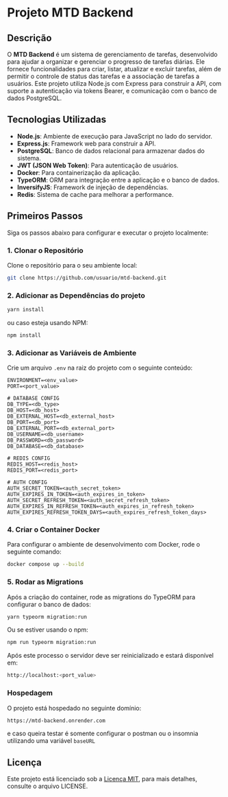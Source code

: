 # Projeto MTD Backend

## Descrição

O **MTD Backend** é um sistema de gerenciamento de tarefas, desenvolvido para ajudar a organizar e gerenciar o progresso de tarefas diárias. Ele fornece funcionalidades para criar, listar, atualizar e excluir tarefas, além de permitir o controle de status das tarefas e a associação de tarefas a usuários. Este projeto utiliza Node.js com Express para construir a API, com suporte a autenticação via tokens Bearer, e comunicação com o banco de dados PostgreSQL.

## Tecnologias Utilizadas

- **Node.js**: Ambiente de execução para JavaScript no lado do servidor.
- **Express.js**: Framework web para construir a API.
- **PostgreSQL**: Banco de dados relacional para armazenar dados do sistema.
- **JWT (JSON Web Token)**: Para autenticação de usuários.
- **Docker**: Para containerização da aplicação.
- **TypeORM**: ORM para integração entre a aplicação e o banco de dados.
- **InversifyJS**: Framework de injeção de dependências.
- **Redis**: Sistema de cache para melhorar a performance.

## Primeiros Passos

Siga os passos abaixo para configurar e executar o projeto localmente:

### 1. Clonar o Repositório

Clone o repositório para o seu ambiente local:

```bash
git clone https://github.com/usuario/mtd-backend.git
```

### 2. Adicionar as Dependências do projeto 

```bash
yarn install
```
ou caso esteja usando NPM:

```bash
npm install
```

### 3. Adicionar as Variáveis de Ambiente

Crie um arquivo `.env` na raiz do projeto com o seguinte conteúdo:

```env
ENVIRONMENT=<env_value>
PORT=<port_value>

# DATABASE CONFIG
DB_TYPE=<db_type>
DB_HOST=<db_host>
DB_EXTERNAL_HOST=<db_external_host>
DB_PORT=<db_port>
DB_EXTERNAL_PORT=<db_external_port>
DB_USERNAME=<db_username>
DB_PASSWORD=<db_password>
DB_DATABASE=<db_database>

# REDIS CONFIG
REDIS_HOST=<redis_host>
REDIS_PORT=<redis_port>

# AUTH CONFIG
AUTH_SECRET_TOKEN=<auth_secret_token>
AUTH_EXPIRES_IN_TOKEN=<auth_expires_in_token>
AUTH_SECRET_REFRESH_TOKEN=<auth_secret_refresh_token>
AUTH_EXPIRES_IN_REFRESH_TOKEN=<auth_expires_in_refresh_token>
AUTH_EXPIRES_REFRESH_TOKEN_DAYS=<auth_expires_refresh_token_days>
```

### 4. Criar o Container Docker

Para configurar o ambiente de desenvolvimento com Docker, rode o seguinte comando:

```bash
docker compose up --build
```

### 5. Rodar as Migrations

Após a criação do container, rode as migrations do TypeORM para configurar o banco de dados:

```bash
yarn typeorm migration:run
```
Ou se estiver usando o npm:
```bash
npm run typeorm migration:run
```

Após este processo o servidor deve ser reinicializado e estará disponível em:

```bash
http://localhost:<port_value>
```

### Hospedagem

O projeto está hospedado no seguinte domínio:

```bash
https://mtd-backend.onrender.com
```
e caso queira testar é somente configurar o postman ou o insomnia utilizando uma variável ```baseURL```

## Licença

Este projeto está licenciado sob a [Licença MIT](LICENSE), para mais detalhes, consulte o arquivo LICENSE.








